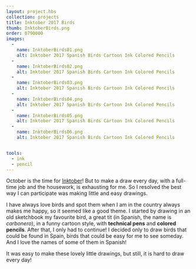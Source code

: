 ```yaml
---
layout: project.hbs
collection: projects
title: Inktober 2017 Birds
thumb: InktoberBirds.png
order: 0790000
images:
  -
    name: InktoberBirds01.png
    alt: Inktober 2017 Spanish Birds Cartoon Ink Colored Pencils
  -
    name: InktoberBirds02.png
    alt: Inktober 2017 Spanish Birds Cartoon Ink Colored Pencils
  -
    name: InktoberBirds03.png
    alt: Inktober 2017 Spanish Birds Cartoon Ink Colored Pencils
  -
    name: InktoberBirds04.png
    alt: Inktober 2017 Spanish Birds Cartoon Ink Colored Pencils
  -
    name: InktoberBirds05.png
    alt: Inktober 2017 Spanish Birds Cartoon Ink Colored Pencils
  -
    name: InktoberBirds06.png
    alt: Inktober 2017 Spanish Birds Cartoon Ink Colored Pencils


tools:
  - ink
  - pencil
---
```


October is the time for [Inktober](https://www.mrjakeparker.com/inktober-1/)! But to make a draw every day, with a full-time job and the housework, is exhausting for me. So I resolved the best way I can participate was making little and easy drawings.

I have always love birds and spot them when I am in the country always makes me happy, so it seemed like a good theme. I started by drawing in an old sketchbook my favourite bird, a great tit (in Spanish, the name is _carbonero_), in a funny cartoon style, with **technical pens** and **colored pencils**. After that, I only had to continue! I decided only to draw birds that could be found in Spain, birds that could be easy for me to see someday. And I love the names of some of them in Spanish!

It was easy to make these lovely little drawings, but still, it is hard to draw every day!
